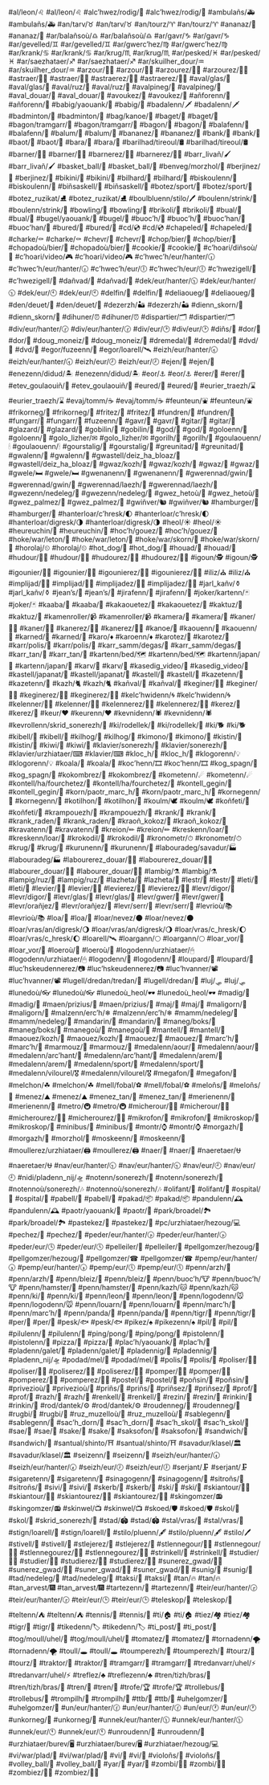 
#al/leon/♌
#al/leon/♌
#alcʼhwez/rodig/🔧
#alcʼhwez/rodig/🔧
#ambulañs/🚑
#ambulañs/🚑
#an/tarv/♉
#an/tarv/♉
#an/tourz/♈
#an/tourz/♈
#ananaz/🍍
#ananaz/🍍
#ar/balañsoù/♎
#ar/balañsoù/♎
#ar/gavr/♑
#ar/gavr/♑
#ar/gevelled/♊
#ar/gevelled/♊
#ar/gwercʼhez/♍
#ar/gwercʼhez/♍
#ar/krank/♋
#ar/krank/♋
#ar/krug/♏
#ar/krug/♏
#ar/pesked/♓
#ar/pesked/♓
#ar/saezhataer/♐
#ar/saezhataer/♐
#ar/skuilher_dour/♒
#ar/skuilher_dour/♒
#arzour/👨‍🎨
#arzour/👨‍🎨
#arzourez/👩‍🎨
#arzourez/👩‍🎨
#astraer/👨‍🚀
#astraer/👨‍🚀
#astraerez/👩‍🚀
#astraerez/👩‍🚀
#aval/glas/🍏
#aval/glas/🍏
#aval/ruz/🍎
#aval/ruz/🍎
#avalpineg/🌲
#avalpineg/🌲
#aval_douar/🥔
#aval_douar/🥔
#avoukez/🥑
#avoukez/🥑
#añforenn/🏺
#añforenn/🏺
#babig/yaouank/👶
#babig/👶
#badalenn/🗡
#badalenn/🗡
#badminton/🏸
#badminton/🏸
#bag/kanoe/🛶
#baget/🥖
#baget/🥖
#bagon/tramgarr/🚋
#bagon/tramgarr/🚋
#bagon/🚃
#bagon/🚃
#balafenn/🦋
#balafenn/🦋
#balum/🐋
#balum/🐋
#bananez/🍌
#bananez/🍌
#bank/🏦
#bank/🏦
#baot/🐢
#baot/🐢
#bara/🍞
#bara/🍞
#barilhad/tireoul/🛢
#barilhad/tireoul/🛢
#barner/👨‍⚖
#barner/👨‍⚖
#barnerez/👩‍⚖
#barnerez/👩‍⚖
#barr_livañ/🖌
#barr_livañ/🖌
#basket_ball/🏀
#basket_ball/🏀
#benveg/morzhol/🔨
#berjinez/🍆
#berjinez/🍆
#bikini/👙
#bikini/👙
#bilhard/🎱
#bilhard/🎱
#biskoulenn/🐛
#biskoulenn/🐛
#biñsaskell/🚁
#biñsaskell/🚁
#botez/sport/👟
#botez/sport/👟
#botez_ruzikat/⛸
#botez_ruzikat/⛸
#boulbluenn/stilo/🖊
#boulenn/strink/🔮
#boulenn/strink/🔮
#bowling/🎳
#bowling/🎳
#brikoli/🥦
#brikoli/🥦
#bual/🐃
#bual/🐃
#bugel/yaouank/🧒
#bugel/🧒
#buocʼh/🐄
#buocʼh/🐄
#buocʼhan/🐞
#buocʼhan/🐞
#bured/🍼
#bured/🍼
#cd/💿
#cd/💿
#chapeled/📿
#chapeled/📿
#charke/⚰
#charke/⚰
#chevr/🦐
#chevr/🦐
#chop/bier/🍺
#chop/bier/🍺
#chopadoù/bier/🍻
#chopadoù/bier/🍻
#cookie/🍪
#cookie/🍪
#cʼhoari/diñsoù/🎲
#cʼhoari/video/🎮
#cʼhoari/video/🎮
#cʼhwecʼh/eur/hanter/🕡
#cʼhwecʼh/eur/hanter/🕡
#cʼhwecʼh/eur/🕕
#cʼhwecʼh/eur/🕕
#cʼhwezigell/🎈
#cʼhwezigell/🎈
#dañvad/🐑
#dañvad/🐑
#dek/eur/hanter/🕥
#dek/eur/hanter/🕥
#dek/eur/🕙
#dek/eur/🕙
#delfin/🐬
#delfin/🐬
#deliaoueg/🌳
#deliaoueg/🌳
#den/deuet/🧑
#den/deuet/🧑
#dezerzh/🏜
#dezerzh/🏜
#dienn_skorn/🍨
#dienn_skorn/🍨
#dihuner/⏰
#dihuner/⏰
#dispartier/🗂
#dispartier/🗂
#div/eur/hanter/🕝
#div/eur/hanter/🕝
#div/eur/🕑
#div/eur/🕑
#diñs/🎲
#dor/🚪
#dor/🚪
#doug_moneiz/👛
#doug_moneiz/👛
#dremedal/🐪
#dremedal/🐪
#dvd/📀
#dvd/📀
#egor/fuzeenn/🚀
#egor/loarell/🛰
#eizh/eur/hanter/🕣
#eizh/eur/hanter/🕣
#eizh/eur/🕗
#eizh/eur/🕗
#ejen/🐂
#ejen/🐂
#enezenn/didud/🏝
#enezenn/didud/🏝
#eor/⚓
#eor/⚓
#erer/🦅
#erer/🦅
#etev_goulaouiñ/🔦
#etev_goulaouiñ/🔦
#eured/💒
#eured/💒
#eurier_traezh/⌛
#eurier_traezh/⌛
#evaj/tomm/☕
#evaj/tomm/☕
#feunteun/⛲
#feunteun/⛲
#frikorneg/🦏
#frikorneg/🦏
#fritez/🍟
#fritez/🍟
#fundren/🚟
#fundren/🚟
#fungarr/🚠
#fungarr/🚠
#fuzeenn/🚀
#gavr/🐐
#gavr/🐐
#gitar/🎸
#gitar/🎸
#glazard/🦎
#glazard/🦎
#gobilin/👺
#gobilin/👺
#god/🐧
#god/🐧
#goloenn/📁
#goloenn/📁
#golo_lizher/✉
#golo_lizher/✉
#gorilh/🦍
#gorilh/🦍
#goulaouenn/🕯
#goulaouenn/🕯
#gourstalig/🏪
#gourstalig/🏪
#greunitad/🍧
#greunitad/🍧
#gwalenn/💍
#gwalenn/💍
#gwastell/deiz_ha_bloaz/🎂
#gwastell/deiz_ha_bloaz/🎂
#gwaz/kozh/👴
#gwaz/kozh/👴
#gwaz/👨
#gwaz/👨
#gwele/🛏
#gwele/🛏
#gwenanenn/🐝
#gwenanenn/🐝
#gwerennad/gwin/🍷
#gwerennad/gwin/🍷
#gwerennad/laezh/🥛
#gwerennad/laezh/🥛
#gwezenn/nedeleg/🎄
#gwezenn/nedeleg/🎄
#gwez_hetoù/🎋
#gwez_hetoù/🎋
#gwez_palmez/🌴
#gwez_palmez/🌴
#gwiñver/🐿
#gwiñver/🐿
#hamburger/🍔
#hamburger/🍔
#hanterloar/cʼhresk/🌓
#hanterloar/cʼhresk/🌓
#hanterloar/digresk/🌗
#hanterloar/digresk/🌗
#heol/☀
#heol/☀
#heureuchin/🦔
#heureuchin/🦔
#hocʼh/gouez/🐗
#hocʼh/gouez/🐗
#hoke/war/leton/🏑
#hoke/war/leton/🏑
#hoke/war/skorn/🏒
#hoke/war/skorn/🏒
#horolaj/⏲
#horolaj/⏲
#hot_dog/🌭
#hot_dog/🌭
#houad/🦆
#houad/🦆
#hudour/🧙‍♂
#hudour/🧙‍♂
#hudourez/🧙‍♀
#hudourez/🧙‍♀
#igoun/🕵
#igoun/🕵
#igounier/🕵‍♂
#igounier/🕵‍♂
#igounierez/🕵‍♀
#igounierez/🕵‍♀
#iliz/⛪
#iliz/⛪
#implijad/👨‍💼
#implijad/👨‍💼
#implijadez/👩‍💼
#implijadez/👩‍💼
#jarl_kañv/⚱
#jarl_kañv/⚱
#jeanʼs/👖
#jeanʼs/👖
#jirafenn/🦒
#jirafenn/🦒
#joker/kartenn/🃏
#joker/🃏
#kaaba/🕋
#kaaba/🕋
#kakaouetez/🥜
#kakaouetez/🥜
#kaktuz/🌵
#kaktuz/🌵
#kamenroller/📹
#kamenroller/📹
#kamera/🎥
#kamera/🎥
#kaner/👨‍🎤
#kaner/👨‍🎤
#kanerez/👩‍🎤
#kanerez/👩‍🎤
#kanoe/🛶
#kaouenn/🦉
#kaouenn/🦉
#karned/📓
#karned/📓
#karo/♦
#karoenn/♦
#karotez/🥕
#karotez/🥕
#karr/polis/🚓
#karr/polis/🚓
#karr_samm/degas/🚚
#karr_samm/degas/🚚
#karr_tan/🚗
#karr_tan/🚗
#kartenn/bed/🗺
#kartenn/bed/🗺
#kartenn/japan/🗾
#kartenn/japan/🗾
#karv/🦌
#karv/🦌
#kasedig_video/📼
#kasedig_video/📼
#kastell/japanat/🏯
#kastell/japanat/🏯
#kastell/🏰
#kastell/🏰
#kazetenn/📰
#kazetenn/📰
#kazh/🐈
#kazh/🐈
#kañval/🐫
#kañval/🐫
#keginer/👨‍🍳
#keginer/👨‍🍳
#keginerez/👩‍🍳
#keginerez/👩‍🍳
#kelcʼhwidenn/🌀
#kelcʼhwidenn/🌀
#kelenner/👨‍🏫
#kelenner/👨‍🏫
#kelennerez/👩‍🏫
#kelennerez/👩‍🏫
#kerez/🍒
#kerez/🍒
#keur/♥
#keurenn/♥
#kevnidenn/🕷
#kevnidenn/🕷
#kevrollenn/skrid_sonerezh/🎼
#ki/rodellek/🐩
#ki/rodellek/🐩
#ki/🐕
#ki/🐕
#kibell/🛁
#kibell/🛁
#kilhog/🐓
#kilhog/🐓
#kimono/👘
#kimono/👘
#kistin/🌰
#kistin/🌰
#kiwi/🥝
#kiwi/🥝
#klavier/sonerezh/🎹
#klavier/sonerezh/🎹
#klavier/urzhiataer/⌨
#klavier/⌨
#kloc_h/🔔
#kloc_h/🔔
#klogorenn/💡
#klogorenn/💡
#koala/🐨
#koala/🐨
#kocʼhenn/🎞
#kocʼhenn/🎞
#kog_spagn/🦃
#kog_spagn/🦃
#kokombrez/🥒
#kokombrez/🥒
#kometenn/☄
#kometenn/☄
#kontell/ha/fourchetez/🍴
#kontell/ha/fourchetez/🍴
#kontell_gegin/🔪
#kontell_gegin/🔪
#korn/paotr_marc_h/📯
#korn/paotr_marc_h/📯
#kornegenn/🥐
#kornegenn/🥐
#kotilhon/🎉
#kotilhon/🎉
#koulm/🕊
#koulm/🕊
#koñfeti/🎊
#koñfeti/🎊
#krampouezh/🥞
#krampouezh/🥞
#krank/🦀
#krank/🦀
#krank_raden/🦗
#krank_raden/🦗
#kraoñ_kokoz/🥥
#kraoñ_kokoz/🥥
#kravatenn/👔
#kravatenn/👔
#kreion/✏
#kreion/✏
#kreskenn/loar/🌙
#kreskenn/loar/🌙
#krokodil/🐊
#krokodil/🐊
#kronometr/⏱
#kronometr/⏱
#krug/🦂
#krug/🦂
#kurunenn/👑
#kurunenn/👑
#labouradeg/savadur/🏭
#labouradeg/🏭
#labourerez_douar/👩‍🌾
#labourerez_douar/👩‍🌾
#labourer_douar/👨‍🌾
#labourer_douar/👨‍🌾
#lambig/⚗
#lambig/⚗
#lampig/ruz/🏮
#lampig/ruz/🏮
#lazheta/🎣
#lazheta/🎣
#lestr/🚢
#lestr/🚢
#leti/🏨
#leti/🏨
#levier/👨‍✈
#levier/👨‍✈
#levierez/👩‍✈
#levierez/👩‍✈
#levr/digor/📖
#levr/digor/📖
#levr/glas/📘
#levr/glas/📘
#levr/gwer/📗
#levr/gwer/📗
#levr/orañjez/📙
#levr/orañjez/📙
#levr/serr/📕
#levr/serr/📕
#levrioù/📚
#levrioù/📚
#loa/🥄
#loa/🥄
#loar/nevez/🌑
#loar/nevez/🌑
#loar/vras/an/digresk/🌖
#loar/vras/an/digresk/🌖
#loar/vras/c_hresk/🌔
#loar/vras/c_hresk/🌔
#loarell/🛰
#loargann/🌕
#loargann/🌕
#loar_vor/🐡
#loar_vor/🐡
#loeroù/🧦
#loeroù/🧦
#logodenn/urzhiataer/🖱
#logodenn/urzhiataer/🖱
#logodenn/🐁
#logodenn/🐁
#loupard/🐆
#loupard/🐆
#lucʼhskeudennerez/📷
#lucʼhskeudennerez/📷
#lucʼhvanner/📽
#lucʼhvanner/📽
#lugell/dredan/tredan/🔌
#lugell/dredan/🔌
#luj/🛷
#luj/🛷
#lunedoù/👓
#lunedoù/👓
#lunedoù_heol/🕶
#lunedoù_heol/🕶
#madig/🍬
#madig/🍬
#maen/prizius/💎
#maen/prizius/💎
#maj/🧙
#maj/🧙
#maligorn/🐌
#maligorn/🐌
#malzenn/ercʼh/❄
#malzenn/ercʼh/❄
#mamm/nedeleg/🤶
#mamm/nedeleg/🤶
#mandarin/🍊
#mandarin/🍊
#maneg/boks/🥊
#maneg/boks/🥊
#manegoù/🧤
#manegoù/🧤
#mantell/🧥
#mantell/🧥
#maouez/kozh/👵
#maouez/kozh/👵
#maouez/👩
#maouez/👩
#marcʼh/🐎
#marcʼh/🐎
#marmouz/🐒
#marmouz/🐒
#medalenn/aour/🥇
#medalenn/aour/🥇
#medalenn/arcʼhant/🥈
#medalenn/arcʼhant/🥈
#medalenn/arem/🥉
#medalenn/arem/🥉
#medalenn/sport/🏅
#medalenn/sport/🏅
#medalenn/vilourel/🎖
#medalenn/vilourel/🎖
#megafon/📣
#megafon/📣
#melchon/☘
#melchon/☘
#mell/fobal/⚽
#mell/fobal/⚽
#meloñs/🍈
#meloñs/🍈
#menez/⛰
#menez/⛰
#menez_tan/🌋
#menez_tan/🌋
#merienenn/🐜
#merienenn/🐜
#metro/🚇
#metro/🚇
#micherour/👨‍🏭
#micherour/👨‍🏭
#micherourez/👩‍🏭
#micherourez/👩‍🏭
#mikrofon/🎤
#mikrofon/🎤
#mikroskop/🔬
#mikroskop/🔬
#minibus/🚐
#minibus/🚐
#montr/⌚
#montr/⌚
#morgazh/🐙
#morgazh/🐙
#morzhol/🔨
#moskeenn/🕌
#moskeenn/🕌
#moullerez/urzhiataer/🖨
#moullerez/🖨
#naer/🐍
#naer/🐍
#naeretaer/⛎
#naeretaer/⛎
#nav/eur/hanter/🕤
#nav/eur/hanter/🕤
#nav/eur/🕘
#nav/eur/🕘
#nidi/pladenn_nij/🛸
#notenn/sonerezh/🎵
#notenn/sonerezh/🎵
#notennoù/sonerezh/🎶
#notennoù/sonerezh/🎶
#olifant/🐘
#olifant/🐘
#ospital/🏥
#ospital/🏥
#pabell/🎪
#pabell/🎪
#pakad/📦
#pakad/📦
#pandulenn/🕰
#pandulenn/🕰
#paotr/yaouank/👦
#paotr/👦
#park/broadel/🏞
#park/broadel/🏞
#pastekez/🍉
#pastekez/🍉
#pc/urzhiataer/hezoug/💻
#pechez/🍑
#pechez/🍑
#peder/eur/hanter/🕟
#peder/eur/hanter/🕟
#peder/eur/🕓
#peder/eur/🕓
#pelleiler/📠
#pelleiler/📠
#pellgomzer/hezoug/📱
#pellgomzer/hezoug/📱
#pellgomzer/☎
#pellgomzer/☎
#pemp/eur/hanter/🕠
#pemp/eur/hanter/🕠
#pemp/eur/🕔
#pemp/eur/🕔
#penn/arzh/🐻
#penn/arzh/🐻
#penn/bleiz/🐺
#penn/bleiz/🐺
#penn/buocʼh/🐮
#penn/buocʼh/🐮
#penn/hamster/🐹
#penn/hamster/🐹
#penn/kazh/🐱
#penn/kazh/🐱
#penn/ki/🐶
#penn/ki/🐶
#penn/leon/🦁
#penn/leon/🦁
#penn/logodenn/🐭
#penn/logodenn/🐭
#penn/louarn/🦊
#penn/louarn/🦊
#penn/marcʼh/🐴
#penn/marcʼh/🐴
#penn/panda/🐼
#penn/panda/🐼
#penn/tigr/🐯
#penn/tigr/🐯
#per/🍐
#per/🍐
#pesk/🐟
#pesk/🐟
#pikez/♠
#pikezenn/♠
#pil/🔋
#pil/🔋
#pilulenn/💊
#pilulenn/💊
#ping/pong/🏓
#ping/pong/🏓
#pistolenn/🔫
#pistolenn/🔫
#pizza/🍕
#pizza/🍕
#placʼh/yaouank/👧
#placʼh/👧
#pladenn/galet/💽
#pladenn/galet/💽
#pladennig/💾
#pladennig/💾
#pladenn_nij/🛸
#podad/mel/🍯
#podad/mel/🍯
#polis/👮
#polis/👮
#poliser/👮‍♂
#poliser/👮‍♂
#poliserez/👮‍♀
#poliserez/👮‍♀
#pomper/👨‍🚒
#pomper/👨‍🚒
#pomperez/👩‍🚒
#pomperez/👩‍🚒
#postel/📧
#postel/📧
#poñsin/🐤
#poñsin/🐤
#privezioù/🚽
#privezioù/🚽
#priñs/🤴
#priñs/🤴
#priñsez/👸
#priñsez/👸
#prof/🎁
#prof/🎁
#razh/🐀
#razh/🐀
#renkell/📒
#renkell/📒
#rezin/🍇
#rezin/🍇
#rinkin/🦈
#rinkin/🦈
#rod/dantek/⚙
#rod/dantek/⚙
#roudenneg/🦓
#roudenneg/🦓
#rugbi/🏉
#rugbi/🏉
#ruz_muzelloù/💄
#ruz_muzelloù/💄
#sablegenn/🍰
#sablegenn/🍰
#sacʼh_dorn/👜
#sacʼh_dorn/👜
#sacʼh_skol/🎒
#sacʼh_skol/🎒
#sae/👗
#sae/👗
#sake/🍶
#sake/🍶
#saksofon/🎷
#saksofon/🎷
#sandwich/🥪
#sandwich/🥪
#santual/shinto/⛩
#santual/shinto/⛩
#savadur/klasel/🏛
#savadur/klasel/🏛
#seizenn/🎀
#seizenn/🎀
#seizh/eur/hanter/🕢
#seizh/eur/hanter/🕢
#seizh/eur/🕖
#seizh/eur/🕖
#serjant/🗜
#serjant/🗜
#sigaretenn/🚬
#sigaretenn/🚬
#sinagogenn/🕍
#sinagogenn/🕍
#sitroñs/🍋
#sitroñs/🍋
#sivi/🍓
#sivi/🍓
#skerb/🧣
#skerb/🧣
#ski/🎿
#ski/🎿
#skiantour/👨‍🔬
#skiantour/👨‍🔬
#skiantourez/👩‍🔬
#skiantourez/👩‍🔬
#skingomzer/📻
#skingomzer/📻
#skinwel/📺
#skinwel/📺
#skoed/🛡
#skoed/🛡
#skol/🏫
#skol/🏫
#skrid_sonerezh/🎼
#stad/🏟
#stad/🏟
#stal/vras/🏬
#stal/vras/🏬
#stign/loarell/📡
#stign/loarell/📡
#stilo/pluenn/🖋
#stilo/pluenn/🖋
#stilo/🖊
#stivell/🦑
#stivell/🦑
#stlejerez/🚂
#stlejerez/🚂
#stlennegour/👨‍💻
#stlennegour/👨‍💻
#stlennegourez/👩‍💻
#stlennegourez/👩‍💻
#strinkell/💉
#strinkell/💉
#studier/👨‍🎓
#studier/👨‍🎓
#studierez/👩‍🎓
#studierez/👩‍🎓
#sunerez_gwad/🧛‍♀
#sunerez_gwad/🧛‍♀
#suner_gwad/🧛‍♂
#suner_gwad/🧛‍♂
#sunig/🍭
#sunig/🍭
#tad/nedeleg/🎅
#tad/nedeleg/🎅
#taksi/🚕
#taksi/🚕
#tan/🔥
#tan/🔥
#tan_arvest/🎆
#tan_arvest/🎆
#tartezenn/🥧
#tartezenn/🥧
#teir/eur/hanter/🕞
#teir/eur/hanter/🕞
#teir/eur/🕒
#teir/eur/🕒
#teleskop/🔭
#teleskop/🔭
#teltenn/⛺
#teltenn/⛺
#tennis/🎾
#tennis/🎾
#ti/🏠
#ti/🏠
#tiez/🏘
#tiez/🏘
#tigr/🐅
#tigr/🐅
#tikedenn/🏷
#tikedenn/🏷
#ti_post/🏤
#ti_post/🏤
#tog/moull/uhel/🎩
#tog/moull/uhel/🎩
#tomatez/🍅
#tomatez/🍅
#tornadenn/🌪
#tornadenn/🌪
#toull/🕳
#toull/🕳
#toumperezh/🥁
#toumperezh/🥁
#tourz/🐏
#tourz/🐏
#traktor/🚜
#traktor/🚜
#tramgarr/🚊
#tramgarr/🚊
#tredanvarr/uhel/⚡
#tredanvarr/uhel/⚡
#treflez/♣
#treflezenn/♣
#tren/tizh/bras/🚅
#tren/tizh/bras/🚅
#tren/🚆
#tren/🚆
#trofe/🏆
#trofe/🏆
#trollebus/🚎
#trollebus/🚎
#trompilh/🎺
#trompilh/🎺
#ttb/🚄
#ttb/🚄
#uhelgomzer/📢
#uhelgomzer/📢
#un/eur/hanter/🕜
#un/eur/hanter/🕜
#un/eur/🕐
#un/eur/🕐
#unkorneg/🦄
#unkorneg/🦄
#unnek/eur/hanter/🕦
#unnek/eur/hanter/🕦
#unnek/eur/🕚
#unnek/eur/🕚
#unroudenn/🚝
#unroudenn/🚝
#urzhiataer/burev/🖥
#urzhiataer/burev/🖥
#urzhiataer/hezoug/💻
#vi/war/plad/🍳
#vi/war/plad/🍳
#vi/🥚
#vi/🥚
#violoñs/🎻
#violoñs/🎻
#volley_ball/🏐
#volley_ball/🏐
#yar/🐔
#yar/🐔
#zombi/🧟‍♂
#zombi/🧟‍♂
#zombiez/🧟‍♀
#zombiez/🧟‍♀